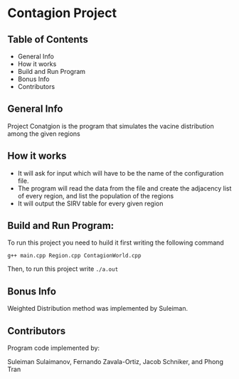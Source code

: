 # Contagion Project

## Table of Contents
* General Info
* How it works
* Build and Run Program
* Bonus Info
* Contributors

## General Info
Project Conatgion is the program that simulates the vacine distribution among the given regions

## How it works
* It will ask for input which will have to be the name of the configuration file.
* The program will read the data from the file and create the adjacency list of every region, and list the population of the regions
* It will output the SIRV table for every given region

## Build and Run Program:
To run this project you need to huild it first writing the following command
```
g++ main.cpp Region.cpp ContagionWorld.cpp 
```
Then, to run this project write `./a.out`

## Bonus Info

Weighted Distribution method was implemented by Suleiman. 



## Contributors

Program code implemented by: 

Suleiman Sulaimanov, Fernando Zavala-Ortiz, Jacob Schniker, and Phong Tran
